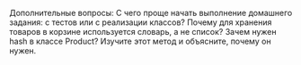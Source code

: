 Дополнительные вопросы:
С чего проще начать выполнение домашнего задания: с тестов или с реализации классов?
Почему для хранения товаров в корзине используется словарь, а не список?
Зачем нужен hash в классе Product? Изучите этот метод и объясните, почему он нужен.